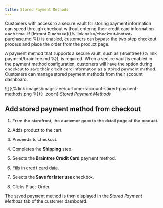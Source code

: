 ```yaml
---
title: Stored Payment Methods
---
```


Customers with access to a secure vault for storing payment information can speed through checkout without entering their credit card information each time. If [Instant Purchase]({% link sales/checkout-instant-purchase.md %}) is enabled, customers can bypass the two-step checkout process and place the order from the product page.

A payment method that supports a secure vault, such as [Braintree]({% link payment/braintree.md %}), is required. When a secure vault is enabled in the payment method configuration, customers will have the option during checkout to save their credit card information as a stored payment method. Customers can manage stored payment methods from their account dashboard.

![]({% link images/images-ee/customer-account-stored-payment-methods.png %}){: .zoom}
_Stored Payment Methods_

## Add stored payment method from checkout

1. From the storefront, the customer goes to the detail page of the product.

1. Adds product to the cart.

1. Proceeds to checkout.

1. Completes the **Shipping** step.

1. Selects the **Braintree Credit Card** payment method.

1. Fills in credit card data.

1. Selects the **Save for later use** checkbox.

1. Clicks <span class="btn">Place Order</span>.

The saved payment method is then displayed in the _Stored Payment Methods_ tab of the customer dashboard.